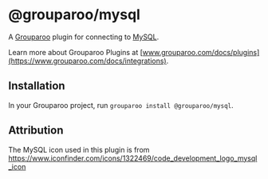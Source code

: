 # @grouparoo/mysql

A [Grouparoo](https://www.grouparoo.com) plugin for connecting to [MySQL](https://www.mysql.com/).

Learn more about Grouparoo Plugins at [www.grouparoo.com/docs/plugins](https://www.grouparoo.com/docs/integrations).

## Installation

In your Grouparoo project, run `grouparoo install @grouparoo/mysql`.

## Attribution

The MySQL icon used in this plugin is from https://www.iconfinder.com/icons/1322469/code_development_logo_mysql_icon
